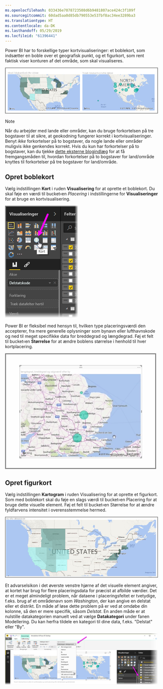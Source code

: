 ```yaml
---
ms.openlocfilehash: 033436e7078723508d6b9481807ace424c3f109f
ms.sourcegitcommit: 60dad5aa0d85db790553e537bf8ac34ee3289ba3
ms.translationtype: HT
ms.contentlocale: da-DK
ms.lasthandoff: 05/29/2019
ms.locfileid: "61396441"
---
```

Power BI har to forskellige typer kortvisualiseringer: et boblekort, som indsætter en boble over et geografisk punkt, og et figurkort, som rent faktisk viser konturen af det område, som skal visualiseres.

![](media/3-5-create-map-visualizations/3-5_1.png)

> [!NOTE]
> Når du arbejder med lande eller områder, kan du bruge forkortelsen på tre bogstaver til at sikre, at geokodning fungerer korrekt i kortvisualiseringer. Benyt *ikke* forkortelser på to bogstaver, da nogle lande eller områder muligvis ikke genkendes korrekt.
> Hvis du kun har forkortelser på to bogstaver, kan du tjekke [dette eksterne blogindlæg](https://blog.ailon.org/how-to-display-2-letter-country-data-on-a-power-bi-map-85fc738497d6#.yudauacxp) for at få fremgangsmåden til, hvordan forkortelser på to bogstaver for land/område knyttes til forkortelser på tre bogstaver for land/område.
> 
> 

## <a name="create-bubble-maps"></a>Opret boblekort
Vælg indstillingen **Kort** i ruden **Visualisering** for at oprette et boblekort. Du skal føje en værdi til bucket‹en *Placering* i indstillingerne for **Visualiseringer** for at bruge en kortvisualisering.

![](media/3-5-create-map-visualizations/3-5_2.png)

Power BI er fleksibel med hensyn til, hvilken type placeringsværdi den accepterer, fra mere generelle oplysninger som bynavn eller lufthavnskode og ned til meget specifikke data for breddegrad og længdegrad. Føj et felt til bucket‹en **Størrelse** for at ændre boblens størrelse i henhold til hver kortplacering.

![](media/3-5-create-map-visualizations/3-5_3.png)

## <a name="create-shape-maps"></a>Opret figurkort
Vælg indstillingen **Kartogram** i ruden Visualisering for at oprette et figurkort. Som med boblekort skal du føje en slags værdi til bucket‹en Placering for at bruge dette visuelle element. Føj et felt til bucket‹en Størrelse for at ændre fyldfarvens intensitet i overensstemmelse hermed.

![](media/3-5-create-map-visualizations/3-5_4.png)

Et advarselsikon i det øverste venstre hjørne af det visuelle element angiver, at kortet har brug for flere placeringsdata for præcist at afbilde værdier. Det er et meget almindeligt problem, når dataene i placeringsfeltet er tvetydige, f.eks. brug af et områdenavn som *Washington*, der kan angive en delstat eller et distrikt. En måde af løse dette problem på er ved at omdøbe din kolonne, så den er mere specifik, såsom *Delstat*. En anden måde er at nulstille datakategorien manuelt ved at vælge **Datakategori** under fanen Modellering. Du kan herfra tildele en kategori til dine data, f.eks. "Delstat" eller "By".

![](media/3-5-create-map-visualizations/3-5_5.png)

